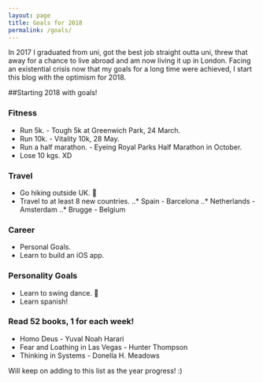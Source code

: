 ```yaml
---
layout: page
title: Goals for 2018
permalink: /goals/
---
```


In 2017 I graduated from uni, got the best job straight outta uni, threw that away for a chance to live abroad and am now living it up in London.
Facing an existential crisis now that my goals for a long time were achieved, I start this blog with the optimism for 2018.

##Starting 2018 with goals!

### Fitness
* Run 5k. - Tough 5k at Greenwich Park, 24 March.
* Run 10k. - Vitality 10k, 28 May.
* Run a half marathon. - Eyeing Royal Parks Half Marathon in October.
* Lose 10 kgs. XD

### Travel
* Go hiking outside UK. :sunrise_over_mountains:
* Travel to at least 8 new countries.
..* Spain - Barcelona
..* Netherlands - Amsterdam 
..* Brugge - Belgium

### Career
* Personal Goals.
* Learn to build an iOS app.

### Personality Goals
* Learn to swing dance. :dancer: 
* Learn spanish!

### Read 52 books, 1 for each week!
* Homo Deus - Yuval Noah Harari
* Fear and Loathing in Las Vegas - Hunter Thompson
* Thinking in Systems - Donella H. Meadows

Will keep on adding to this list as the year progress! :)

